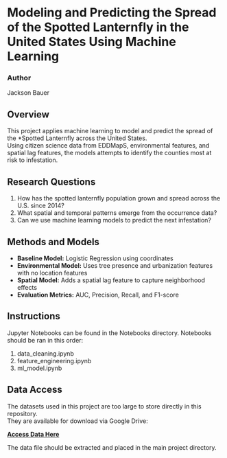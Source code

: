 # Modeling and Predicting the Spread of the Spotted Lanternfly in the United States Using Machine Learning

### Author
Jackson Bauer  


## Overview
This project applies machine learning to model and predict the spread of the *Spotted Lanternfly across the United States.  
Using citizen science data from EDDMapS, environmental features, and spatial lag features, the models attempts to identify the counties most at risk to infestation.


## Research Questions
1. How has the spotted lanternfly population grown and spread across the U.S. since 2014?  
2. What spatial and temporal patterns emerge from the occurrence data?  
3. Can we use machine learning models to predict the next infestation?


## Methods and Models
- **Baseline Model:** Logistic Regression using  coordinates  
- **Environmental Model:** Uses tree presence and urbanization features with no location features
- **Spatial Model:** Adds a spatial lag feature to capture neighborhood effects  
- **Evaluation Metrics:** AUC, Precision, Recall, and F1-score


## Instructions 

Jupyter Notebooks can be found in the Notebooks directory.
Notebooks should be ran in this order:
1. data_cleaning.ipynb
2. feature_engineering.ipynb
3. ml_model.ipynb


## Data Access

The datasets used in this project are too large to store directly in this repository.  
They are available for download via Google Drive:

**[Access Data Here](https://drive.google.com/drive/folders/1JfZAyMrxdpIDJ9Sw70aXtkf0S6_948iu?usp=sharing)**

The data file should be extracted and placed in the main project directory.





